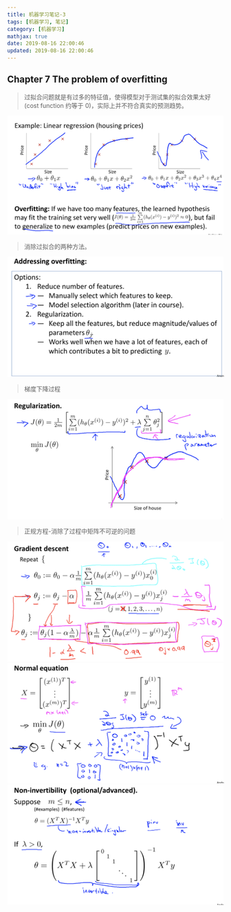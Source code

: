 ```yaml
---
title: 机器学习笔记-3
tags: [机器学习, 笔记]
category: [机器学习]
mathjax: true
date: 2019-08-16 22:00:46
updated: 2019-08-16 22:00:46
---
```

## Chapter 7 The problem of overfitting
> 过拟合问题就是有过多的特征值，使得模型对于测试集的拟合效果太好(cost function 约等于 0)，实际上并不符合真实的预测趋势。

![](机器学习笔记-3/f.png)

<!--more-->

> 消除过拟合的两种方法。

![](机器学习笔记-3/a.png)
> 梯度下降过程

![](机器学习笔记-3/b.png)

> 正规方程-消除了过程中矩阵不可逆的问题

![](机器学习笔记-3/c.png)
![](机器学习笔记-3/d.png)
![](机器学习笔记-3/e.png)